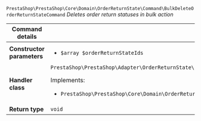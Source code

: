 `PrestaShop\PrestaShop\Core\Domain\OrderReturnState\Command\BulkDeleteOrderReturnStateCommand`
_Deletes order return statuses in bulk action_

| Command details            |    |
| -------------------------- | -- |
| **Constructor parameters** | <ul> <li>`$array $orderReturnStateIds`</li> </ul> |
| **Handler class**          | `PrestaShop\PrestaShop\Adapter\OrderReturnState\CommandHandler\BulkDeleteOrderReturnStateHandler`  <p> Implements: </p> <ul>  <li>`PrestaShop\PrestaShop\Core\Domain\OrderReturnState\CommandHandler\BulkDeleteOrderReturnStateHandlerInterface`</li>  |
| **Return type** |  `void`  |
